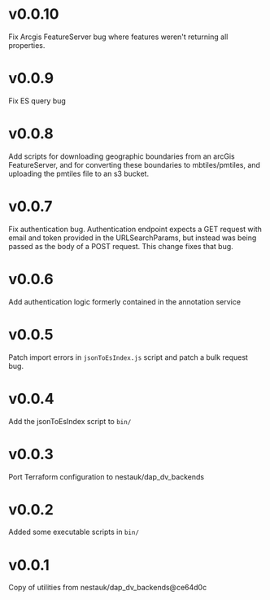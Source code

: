 # v0.0.10

Fix Arcgis FeatureServer bug where features weren't returning all properties.

# v0.0.9

Fix ES query bug

# v0.0.8

Add scripts for downloading geographic boundaries from an arcGis FeatureServer,
and for converting these boundaries to mbtiles/pmtiles, and uploading the
pmtiles file to an s3 bucket.

# v0.0.7

Fix authentication bug. Authentication endpoint expects a GET request with
email and token provided in the URLSearchParams, but instead was being passed
as the body of a POST request. This change fixes that bug.

# v0.0.6

Add authentication logic formerly contained in the
annotation service

# v0.0.5

Patch import errors in `jsonToEsIndex.js` script 
and patch a bulk request bug.

# v0.0.4

Add the jsonToEsIndex script to `bin/`

# v0.0.3

Port Terraform configuration to nestauk/dap_dv_backends

# v0.0.2

Added some executable scripts in `bin/`

# v0.0.1

Copy of utilities from nestauk/dap_dv_backends@ce64d0c
